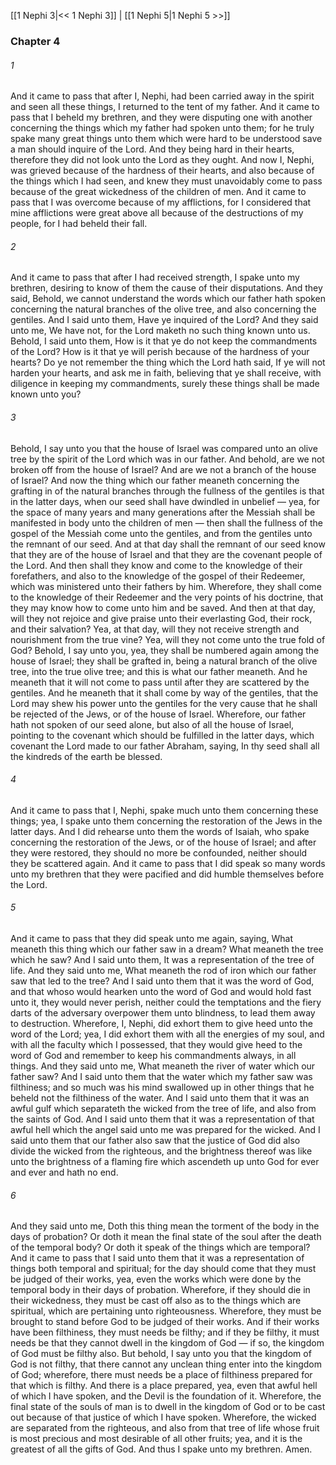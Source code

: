 [[1 Nephi 3|<< 1 Nephi 3]]  |  [[1 Nephi 5|1 Nephi 5 >>]]

### Chapter 4
###### 1
And it came to pass that after I, Nephi, had been carried away in the spirit and seen all these things, I returned to the tent of my father. And it came to pass that I beheld my brethren, and they were disputing one with another concerning the things which my father had spoken unto them; for he truly spake many great things unto them which were hard to be understood save a man should inquire of the Lord. And they being hard in their hearts, therefore they did not look unto the Lord as they ought. And now I, Nephi, was grieved because of the hardness of their hearts, and also because of the things which I had seen, and knew they must unavoidably come to pass because of the great wickedness of the children of men. And it came to pass that I was overcome because of my afflictions, for I considered that mine afflictions were great above all because of the destructions of my people, for I had beheld their fall.

###### 2
And it came to pass that after I had received strength, I spake unto my brethren, desiring to know of them the cause of their disputations. And they said, Behold, we cannot understand the words which our father hath spoken concerning the natural branches of the olive tree, and also concerning the gentiles. And I said unto them, Have ye inquired of the Lord? And they said unto me, We have not, for the Lord maketh no such thing known unto us. Behold, I said unto them, How is it that ye do not keep the commandments of the Lord? How is it that ye will perish because of the hardness of your hearts? Do ye not remember the thing which the Lord hath said, If ye will not harden your hearts, and ask me in faith, believing that ye shall receive, with diligence in keeping my commandments, surely these things shall be made known unto you?

###### 3
Behold, I say unto you that the house of Israel was compared unto an olive tree by the spirit of the Lord which was in our father. And behold, are we not broken off from the house of Israel? And are we not a branch of the house of Israel? And now the thing which our father meaneth concerning the grafting in of the natural branches through the fullness of the gentiles is that in the latter days, when our seed shall have dwindled in unbelief — yea, for the space of many years and many generations after the Messiah shall be manifested in body unto the children of men — then shall the fullness of the gospel of the Messiah come unto the gentiles, and from the gentiles unto the remnant of our seed. And at that day shall the remnant of our seed know that they are of the house of Israel and that they are the covenant people of the Lord. And then shall they know and come to the knowledge of their forefathers, and also to the knowledge of the gospel of their Redeemer, which was ministered unto their fathers by him. Wherefore, they shall come to the knowledge of their Redeemer and the very points of his doctrine, that they may know how to come unto him and be saved. And then at that day, will they not rejoice and give praise unto their everlasting God, their rock, and their salvation? Yea, at that day, will they not receive strength and nourishment from the true vine? Yea, will they not come unto the true fold of God? Behold, I say unto you, yea, they shall be numbered again among the house of Israel; they shall be grafted in, being a natural branch of the olive tree, into the true olive tree; and this is what our father meaneth. And he meaneth that it will not come to pass until after they are scattered by the gentiles. And he meaneth that it shall come by way of the gentiles, that the Lord may shew his power unto the gentiles for the very cause that he shall be rejected of the Jews, or of the house of Israel. Wherefore, our father hath not spoken of our seed alone, but also of all the house of Israel, pointing to the covenant which should be fulfilled in the latter days, which covenant the Lord made to our father Abraham, saying, In thy seed shall all the kindreds of the earth be blessed.

###### 4
And it came to pass that I, Nephi, spake much unto them concerning these things; yea, I spake unto them concerning the restoration of the Jews in the latter days. And I did rehearse unto them the words of Isaiah, who spake concerning the restoration of the Jews, or of the house of Israel; and after they were restored, they should no more be confounded, neither should they be scattered again. And it came to pass that I did speak so many words unto my brethren that they were pacified and did humble themselves before the Lord.

###### 5
And it came to pass that they did speak unto me again, saying, What meaneth this thing which our father saw in a dream? What meaneth the tree which he saw? And I said unto them, It was a representation of the tree of life. And they said unto me, What meaneth the rod of iron which our father saw that led to the tree? And I said unto them that it was the word of God, and that whoso would hearken unto the word of God and would hold fast unto it, they would never perish, neither could the temptations and the fiery darts of the adversary overpower them unto blindness, to lead them away to destruction. Wherefore, I, Nephi, did exhort them to give heed unto the word of the Lord; yea, I did exhort them with all the energies of my soul, and with all the faculty which I possessed, that they would give heed to the word of God and remember to keep his commandments always, in all things. And they said unto me, What meaneth the river of water which our father saw? And I said unto them that the water which my father saw was filthiness; and so much was his mind swallowed up in other things that he beheld not the filthiness of the water. And I said unto them that it was an awful gulf which separateth the wicked from the tree of life, and also from the saints of God. And I said unto them that it was a representation of that awful hell which the angel said unto me was prepared for the wicked. And I said unto them that our father also saw that the justice of God did also divide the wicked from the righteous, and the brightness thereof was like unto the brightness of a flaming fire which ascendeth up unto God for ever and ever and hath no end.

###### 6
And they said unto me, Doth this thing mean the torment of the body in the days of probation? Or doth it mean the final state of the soul after the death of the temporal body? Or doth it speak of the things which are temporal? And it came to pass that I said unto them that it was a representation of things both temporal and spiritual; for the day should come that they must be judged of their works, yea, even the works which were done by the temporal body in their days of probation. Wherefore, if they should die in their wickedness, they must be cast off also as to the things which are spiritual, which are pertaining unto righteousness. Wherefore, they must be brought to stand before God to be judged of their works. And if their works have been filthiness, they must needs be filthy; and if they be filthy, it must needs be that they cannot dwell in the kingdom of God — if so, the kingdom of God must be filthy also. But behold, I say unto you that the kingdom of God is not filthy, that there cannot any unclean thing enter into the kingdom of God; wherefore, there must needs be a place of filthiness prepared for that which is filthy. And there is a place prepared, yea, even that awful hell of which I have spoken, and the Devil is the foundation of it. Wherefore, the final state of the souls of man is to dwell in the kingdom of God or to be cast out because of that justice of which I have spoken. Wherefore, the wicked are separated from the righteous, and also from that tree of life whose fruit is most precious and most desirable of all other fruits; yea, and it is the greatest of all the gifts of God. And thus I spake unto my brethren. Amen.